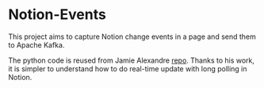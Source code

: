 # Notion-Events
This project aims to capture Notion change events in a page and send them to Apache Kafka.

The python code is reused from Jamie Alexandre [repo](https://github.com/jamalex/notion-py). Thanks to his work, it is simpler to understand how to do real-time update with long polling in Notion.
